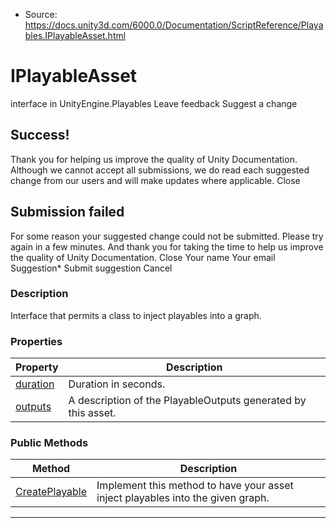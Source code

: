 * Source: https://docs.unity3d.com/6000.0/Documentation/ScriptReference/Playables.IPlayableAsset.html

# IPlayableAsset
interface in UnityEngine.Playables
Leave feedback
Suggest a change
## Success!
Thank you for helping us improve the quality of Unity Documentation. Although we cannot accept all submissions, we do read each suggested change from our users and will make updates where applicable.
Close
## Submission failed
For some reason your suggested change could not be submitted. Please <a>try again</a> in a few minutes. And thank you for taking the time to help us improve the quality of Unity Documentation.
Close
Your name Your email Suggestion* Submit suggestion
Cancel
### Description
Interface that permits a class to inject playables into a graph.
### Properties
Property | Description  
---|---  
[duration](https://docs.unity3d.com/6000.0/Documentation/ScriptReference/Playables.IPlayableAsset-duration.html) | Duration in seconds.  
[outputs](https://docs.unity3d.com/6000.0/Documentation/ScriptReference/Playables.IPlayableAsset-outputs.html) | A description of the PlayableOutputs generated by this asset.  
### Public Methods
Method | Description  
---|---  
[CreatePlayable](https://docs.unity3d.com/6000.0/Documentation/ScriptReference/Playables.IPlayableAsset.CreatePlayable.html) | Implement this method to have your asset inject playables into the given graph.  
* * *
